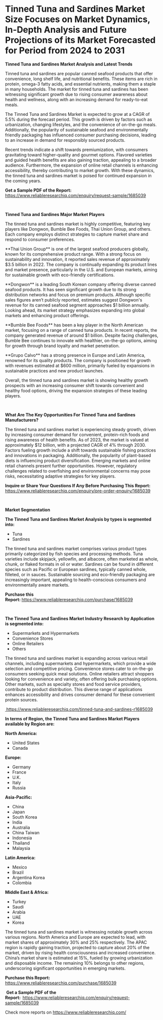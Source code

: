 <p><h1>Tinned Tuna and Sardines Market Size Focuses on Market Dynamics, In-Depth Analysis and Future Projections of its Market Forecasted for Period from 2024 to 2031</h1></p><p><strong>Tinned Tuna and Sardines Market Analysis and Latest Trends</strong></p>
<p><p>Tinned tuna and sardines are popular canned seafood products that offer convenience, long shelf life, and nutritional benefits. These items are rich in protein, omega-3 fatty acids, and essential nutrients, making them a staple in many households. The market for tinned tuna and sardines has been witnessing significant growth due to rising consumer awareness about health and wellness, along with an increasing demand for ready-to-eat meals.</p><p>The Tinned Tuna and Sardines Market is expected to grow at a CAGR of 5.5% during the forecast period. This growth is driven by factors such as urbanization, changing lifestyles, and the convenience of on-the-go meals. Additionally, the popularity of sustainable seafood and environmentally friendly packaging has influenced consumer purchasing decisions, leading to an increase in demand for responsibly sourced products.</p><p>Recent trends indicate a shift towards premiumization, with consumers gravitating toward higher-quality and gourmet options. Flavored varieties and guided health benefits are also gaining traction, appealing to a broader audience. Furthermore, the expansion of online retail channels is enhancing accessibility, thereby contributing to market growth. With these dynamics, the tinned tuna and sardines market is poised for continued expansion in the coming years.</p></p>
<p><strong>Get a Sample PDF of the Report:&nbsp;</strong> <a href="https://www.reliableresearchiq.com/enquiry/request-sample/1685039?utm_campaign=1906&utm_medium=2&utm_source=Github&utm_content=ia&utm_term=30122024&utm_id=tinned-tuna-and-sardines">https://www.reliableresearchiq.com/enquiry/request-sample/1685039</a></p>
<p>&nbsp;</p>
<p><strong>Tinned Tuna and Sardines Major Market Players</strong></p>
<p><p>The tinned tuna and sardines market is highly competitive, featuring key players like Dongwon, Bumble Bee Foods, Thai Union Group, and others. Each company employs distinct strategies to capture market share and respond to consumer preferences.</p><p>**Thai Union Group** is one of the largest seafood producers globally, known for its comprehensive product range. With a strong focus on sustainability and innovation, it reported sales revenue of approximately $3.5 billion in 2022. The company is continually expanding its product lines and market presence, particularly in the U.S. and European markets, aiming for sustainable growth with eco-friendly certifications.</p><p>**Dongwon** is a leading South Korean company offering diverse canned seafood products. It has seen significant growth due to its strong distribution networks and focus on premium products. Although specific sales figures aren’t publicly reported, estimates suggest Dongwon's revenue for its canned seafood segment approaches $1 billion annually. Looking ahead, its market strategy emphasizes expanding into global markets and enhancing product offerings.</p><p>**Bumble Bee Foods** has been a key player in the North American market, focusing on a range of canned tuna products. In recent reports, the company generated revenue of around $1 billion. Despite facing challenges, Bumble Bee continues to innovate with healthier, on-the-go options, aiming for growth through brand loyalty and market penetration.</p><p>**Grupo Calvo** has a strong presence in Europe and Latin America, renowned for its quality products. The company is positioned for growth with revenues estimated at $600 million, primarily fueled by expansions in sustainable practices and new product launches.</p><p>Overall, the tinned tuna and sardines market is showing healthy growth prospects with an increasing consumer shift towards convenient and healthy food options, driving the expansion strategies of these leading players.</p></p>
<p>&nbsp;</p>
<p><strong>What Are The Key Opportunities For Tinned Tuna and Sardines Manufacturers?</strong></p>
<p><p>The tinned tuna and sardines market is experiencing steady growth, driven by increasing consumer demand for convenient, protein-rich foods and rising awareness of health benefits. As of 2023, the market is valued at approximately $12 billion, with a projected CAGR of 4% through 2030. Factors fueling growth include a shift towards sustainable fishing practices and innovations in packaging. Additionally, the popularity of plant-based diets is influencing product diversification. Emerging markets and online retail channels present further opportunities. However, regulatory challenges related to overfishing and environmental concerns may pose risks, necessitating adaptive strategies for key players.</p></p>
<p><strong>Inquire or Share Your Questions If Any Before Purchasing This Report:</strong> <a href="https://www.reliableresearchiq.com/enquiry/pre-order-enquiry/1685039?utm_campaign=1906&utm_medium=2&utm_source=Github&utm_content=ia&utm_term=30122024&utm_id=tinned-tuna-and-sardines">https://www.reliableresearchiq.com/enquiry/pre-order-enquiry/1685039</a></p>
<p>&nbsp;</p>
<p><strong>Market Segmentation</strong></p>
<p><strong>The Tinned Tuna and Sardines Market Analysis by types is segmented into:</strong></p>
<p><ul><li>Tuna</li><li>Sardines</li></ul></p>
<p><p>The tinned tuna and sardines market comprises various product types primarily categorized by fish species and processing methods. Tuna varieties include skipjack, yellowfin, and albacore, often marketed as whole, chunk, or flaked formats in oil or water. Sardines can be found in different species such as Pacific or European sardines, typically canned whole, filleted, or in sauces. Sustainable sourcing and eco-friendly packaging are increasingly important, appealing to health-conscious consumers and environmentally aware markets.</p></p>
<p><strong>Purchase this Report:&nbsp;</strong><a href="https://www.reliableresearchiq.com/purchase/1685039?utm_campaign=1906&utm_medium=2&utm_source=Github&utm_content=ia&utm_term=30122024&utm_id=tinned-tuna-and-sardines">https://www.reliableresearchiq.com/purchase/1685039</a></p>
<p>&nbsp;</p>
<p><strong>The Tinned Tuna and Sardines Market Industry Research by Application is segmented into:</strong></p>
<p><ul><li>Supermarkets and Hypermarkets</li><li>Convenience Stores</li><li>Online Retailers</li><li>Others</li></ul></p>
<p><p>The tinned tuna and sardines market is expanding across various retail channels, including supermarkets and hypermarkets, which provide a wide selection and competitive pricing. Convenience stores cater to on-the-go consumers seeking quick meal solutions. Online retailers attract shoppers looking for convenience and variety, often offering bulk purchasing options. Other markets, such as specialty stores and food service providers, contribute to product distribution. This diverse range of applications enhances accessibility and drives consumer demand for these convenient protein sources.</p></p>
<p><a href="https://www.reliableresearchiq.com/tinned-tuna-and-sardines-r1685039?utm_campaign=1906&utm_medium=2&utm_source=Github&utm_content=ia&utm_term=30122024&utm_id=tinned-tuna-and-sardines">&nbsp;https://www.reliableresearchiq.com/tinned-tuna-and-sardines-r1685039</a></p>
<p><strong>In terms of Region, the Tinned Tuna and Sardines Market Players available by Region are:</strong></p>
<p>
    <p> <strong> North America: </strong>
        <ul>
            <li>United States</li>
            <li>Canada</li>
        </ul>
        </p> 
    <p> <strong> Europe: </strong>
        <ul>
            <li>Germany</li>
            <li>France</li>
            <li>U.K.</li>
            <li>Italy</li>
            <li>Russia</li>
        </ul>
        </p> 
    <p> <strong> Asia-Pacific: </strong>
        <ul>
            <li>China</li>
            <li>Japan</li>
            <li>South Korea</li>
            <li>India</li>
            <li>Australia</li>
            <li>China Taiwan</li>
            <li>Indonesia</li>
            <li>Thailand</li>
            <li>Malaysia</li>
        </ul>
        </p> 
    <p> <strong> Latin America: </strong>
        <ul>
            <li>Mexico</li>
            <li>Brazil</li>
            <li>Argentina Korea</li>
            <li>Colombia</li>
        </ul>
        </p> 
    <p> <strong> Middle East & Africa: </strong>
        <ul>
            <li>Turkey</li>
            <li>Saudi</li>
            <li>Arabia</li>
            <li>UAE</li>
            <li>Korea</li>
        </ul>
    </p>
    </p>
<p><p>The tinned tuna and sardines market is witnessing notable growth across various regions. North America and Europe are expected to lead, with market shares of approximately 30% and 25% respectively. The APAC region is rapidly gaining traction, projected to capture about 20% of the market, driven by rising health consciousness and increased convenience. China’s market share is estimated at 15%, fueled by growing urbanization and disposable income. The remaining 10% belongs to other regions, underscoring significant opportunities in emerging markets.</p></p>
<p><strong>Purchase this Report: </strong><a href="https://www.reliableresearchiq.com/purchase/1685039?utm_campaign=1906&utm_medium=2&utm_source=Github&utm_content=ia&utm_term=30122024&utm_id=tinned-tuna-and-sardines">https://www.reliableresearchiq.com/purchase/1685039</a></p>
<p>&nbsp;<strong>Get a Sample PDF of the Report:&nbsp;&nbsp;</strong><a href="https://www.reliableresearchiq.com/enquiry/request-sample/1685039?utm_campaign=1906&utm_medium=2&utm_source=Github&utm_content=ia&utm_term=30122024&utm_id=tinned-tuna-and-sardines">https://www.reliableresearchiq.com/enquiry/request-sample/1685039</a></p>
<p><strong></strong></p>
<p>Check more reports on <a href="https://www.reliableresearchiq.com/?utm_campaign=1906&utm_medium=2&utm_source=Github&utm_content=ia&utm_term=30122024&utm_id=tinned-tuna-and-sardines">https://www.reliableresearchiq.com/</a></p>
